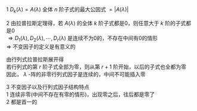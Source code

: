 1  $D_k(\lambda)=A(\lambda)$ 全体 $n$ 阶子式的最大公因式 $=|A(\lambda)|$   
  
2 由拉普拉斯定理得，若 $A(\lambda)$ 的全体 $k$ 阶子式都是0，则任意大于 $k$ 阶的子式都是0  
 $\Rightarrow D_1(\lambda),D_2(\lambda),\cdots,  
D_r(\lambda)$ 是连续不为0的，不存在中间有0的情形  
 $\Rightarrow$ 不变因子的定义是有意义的  
  
由行列式拉普拉斯展开得  
若行列式的第 $r$ 阶子式全部为零，则从第 $r+1$ 阶开始，以后的子式也全都为零  
因此， $\lambda$ -阵的非零行列式因子是连续的，中间不可能插入零  
  
3 不变因子以及行列式因子结构特点  
1 连续非零(中间不存在有零的情形)，出现零之后，往后都是零了  
2 都是首一的  

